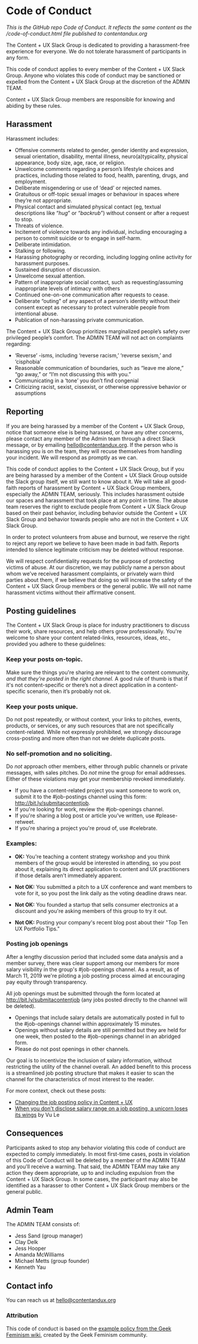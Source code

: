 # Code of Conduct

*This is the GitHub repo Code of Conduct. It reflects the same content as the /code-of-conduct.html file published to contentandux.org*

The Content + UX Slack Group is dedicated to providing a harassment-free experience for everyone. We do not tolerate harassment of participants in any form.

This code of conduct applies to every member of the Content + UX Slack Group. Anyone who violates this code of conduct may be sanctioned or expelled from the Content + UX Slack Group at the discretion of the ADMIN TEAM.

Content + UX Slack Group members are responsible for knowing and abiding by these rules.

## Harassment

Harassment includes:

* Offensive comments related to gender, gender identity and expression, sexual orientation, disability, mental illness, neuro(a)typicality, physical appearance, body size, age, race, or religion.
* Unwelcome comments regarding a person’s lifestyle choices and practices, including those related to food, health, parenting, drugs, and employment.
* Deliberate misgendering or use of ‘dead’ or rejected names.
* Gratuitous or off-topic sexual images or behaviour  in spaces where they’re not appropriate.
* Physical contact and simulated physical contact (eg, textual descriptions like “*hug*” or “*backrub*”) without consent or after a request to stop.
* Threats of violence.
* Incitement of violence towards any individual, including encouraging a person to commit suicide or to engage in self-harm.
* Deliberate intimidation.
* Stalking or following.
* Harassing photography or recording, including logging online activity for harassment purposes.
* Sustained disruption of discussion.
* Unwelcome sexual attention.
* Pattern of inappropriate social contact, such as requesting/assuming inappropriate levels of intimacy with others
* Continued one-on-one communication after requests to cease.
* Deliberate “outing” of any aspect of a person’s identity without their consent except as necessary to protect vulnerable people from intentional abuse.
* Publication of non-harassing private communication. 

The Content + UX Slack Group prioritizes marginalized people’s safety over privileged people’s comfort. The ADMIN TEAM will not act on complaints regarding:

* ‘Reverse’ -isms, including ‘reverse racism,’ ‘reverse sexism,’ and ‘cisphobia’
* Reasonable communication of boundaries, such as “leave me alone,” “go away,” or “I’m not discussing this with you.”
* Communicating in a ‘tone’ you don’t find congenial
* Criticizing racist, sexist, cissexist, or otherwise oppressive behavior or assumptions

## Reporting

If you are being harassed by a member of the Content + UX Slack Group, notice that someone else is being harassed, or have any other concerns, please contact any member of the Admin team through a direct Slack message, or by emailing [hello@contentandux.org](mailto:hello@contentandux.org). If the person who is harassing you is on the team, they will recuse themselves from handling your incident. We will respond as promptly as we can.

This code of conduct applies to the Content + UX Slack Group, but if you are being harassed by a member of the Content + UX Slack Group outside the Slack group itself, we still want to know about it. We will take all good-faith reports of harassment by Content + UX Slack Group members, especially the ADMIN TEAM, seriously. This includes harassment outside our spaces and harassment that took place at any point in time. The abuse team reserves the right to exclude people from Content + UX Slack Group based on their past behavior, including behavior outside the Content + UX Slack Group and behavior towards people who are not in the Content + UX Slack Group.

In order to protect volunteers from abuse and burnout, we reserve the right to reject any report we believe to have been made in bad faith. Reports intended to silence legitimate criticism may be deleted without response.

We will respect confidentiality requests for the purpose of protecting victims of abuse. At our discretion, we may publicly name a person about whom we’ve received harassment complaints, or privately warn third parties about them, if we believe that doing so will increase the safety of the Content + UX Slack Group members or the general public. We will not name harassment victims without their affirmative consent.


## Posting guidelines

The Content + UX Slack Group is place for industry practitioners to discuss their work, share resources, and help others grow professionally. You're welcome to share your content related-links, resources, ideas, etc., provided you adhere to these guidelines:

### Keep your posts on-topic.
Make sure the things you're sharing are relevant to the content community, *and that they're posted in the right channel.* A good rule of thumb is that if it's not content-specific or there’s not a direct application in a content-specific scenario, then it’s probably not ok.

### Keep your posts unique.
Do not post repeatedly, or without context, your links to pitches, events, products, or services, or any such resources that are not specifically content-related. While not expressly prohibited, we strongly discourage cross-posting and more often than not we delete duplicate posts.

### No self-promotion and no soliciting.
Do *not* approach other members, either through public channels or private messages, with sales pitches. Do *not* mine the group for email addresses. Either of these violations may get your membership revoked immediately.

* If you have a content-related project you want someone to work on, submit it to the #job-postings channel using this form: http://bit.ly/submitacontentjob. 
* If you're looking for work, review the #job-openings channel. 
* If you're sharing a blog post or article you've written, use #please-retweet. 
* If you're sharing a project you're proud of, use #celebrate.

### Examples:

* **OK:** You're teaching a content strategy workshop and you think members of the group would be interested in attending, so you post about it, explaining its direct application to content and UX practitioners if those details aren't immediately apparent.

* **Not OK:** You submitted a pitch to a UX conference and want members to vote for it, so you post the link daily as the voting deadline draws near.

* **Not OK:** You founded a startup that sells consumer electronics at a discount and you're asking members of this group to try it out.

* **Not OK:** Posting your company's recent blog post about their "Top Ten UX Portfolio Tips."

### Posting job openings

After a lengthy discussion period that included some data analysis and a member survey, there was clear support among our members for more salary visibility in the group's #job-openings channel. As a result, as of March 11, 2019 we're piloting a job posting process aimed at encouraging pay equity through transparency.

All job openings must be submitted through the form located at http://bit.ly/submitacontentjob (any jobs posted directly to the channel will be deleted).

* Openings that include salary details are automatically posted in full to the #job-openings channel within approximately 15 minutes.
* Openings without salary details are still permitted but they are held for one week, then posted to the #job-openings channel in an abridged form. 
* Please do not post openings in other channels.

Our goal is to incentivize the inclusion of salary information, without restricting the utility of the channel overall. An added benefit to this process is a streamlined job posting structure that makes it easier to scan the channel for the characteristics of most interest to the reader.

For more context, check out these posts: 
* [Changing the job posting policy in Content + UX](http://bit.ly/jobspolicy)
* [When you don't disclose salary range on a job posting, a unicorn loses its wings](http://bit.ly/2HBCzsr) by Vu Le


## Consequences

Participants asked to stop any behavior violating this code of conduct are expected to comply immediately. In most first-time cases, posts in violation of this Code of Conduct will be deleted by a member of the ADMIN TEAM and you'll receive a warning. That said, the ADMIN TEAM may take any action they deem appropriate, up to and including expulsion from the Content + UX Slack Group. In some cases, the participant may also be identified as a harasser to other Content + UX Slack Group members or the general public.

## Admin Team

The ADMIN TEAM consists of:

* Jess Sand (group manager)
* Clay Delk
* Jess Hooper
* Amanda McWilliams
* Michael Metts (group founder)
* Kenneth Yau

## Contact info

You can reach us at [hello@contentandux.org](mailto:hello@contentandux.org)

### Attribution

This code of conduct is based on the [example policy from the Geek Feminism wiki](http://geekfeminism.wikia.com/wiki/Community_anti-harassment), created by the Geek Feminism community. 
